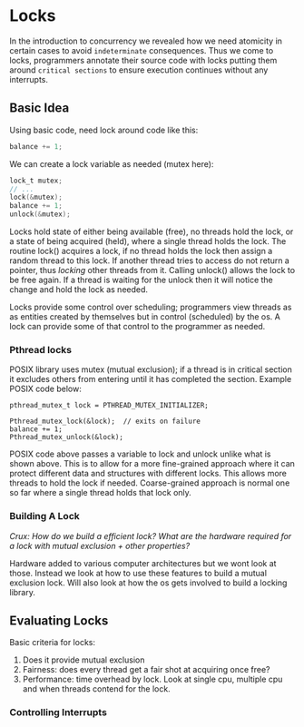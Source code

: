 # Locks

In the introduction to concurrency we revealed how we need atomicity in certain
cases to avoid `indeterminate` consequences. Thus we come to locks, programmers
annotate their source code with locks putting them around `critical sections`
to ensure execution continues without any interrupts.

## Basic Idea

Using basic code, need lock around code like this:
```C
balance += 1;
```

We can create a lock variable as needed (mutex here):
```C
lock_t mutex;
// ...
lock(&mutex);
balance += 1;
unlock(&mutex);
```

Locks hold state of either being available (free), no threads hold the lock, or
a state of being acquired (held), where a single thread holds the lock. The
routine lock() acquires a lock, if no thread holds the lock then assign a 
random thread to this lock. If another thread tries to access do not return
a pointer, thus *locking* other threads from it. Calling unlock() allows the
lock to be free again. If a thread is waiting for the unlock then it will 
notice the change and hold the lock as needed.

Locks provide some control over scheduling; programmers view threads as as
entities created by themselves but in control (scheduled) by the os. A lock
can provide some of that control to the programmer as needed. 

### Pthread locks

POSIX library uses mutex (mutual exclusion); if a thread is in critical section
it excludes others from entering until it has completed the section. Example
POSIX code below:

```
pthread_mutex_t lock = PTHREAD_MUTEX_INITIALIZER;

Pthread_mutex_lock(&lock);	// exits on failure
balance += 1;
Pthread_mutex_unlock(&lock);
```

POSIX code above passes a variable to lock and unlock unlike what is shown
above. This is to allow for a more fine-grained approach where it can protect
different data and structures with different locks. This allows more threads
to hold the lock if needed. Coarse-grained approach is normal one so far where
a single thread holds that lock only.

### Building A Lock

*Crux: How do we build a efficient lock? What are the hardware required for a
lock with mutual exclusion + other properties?*

Hardware added to various computer architectures but we wont look at those.
Instead we look at how to use these features to build a mutual exclusion lock.
Will also look at how the os gets involved to build a locking library.

## Evaluating Locks

Basic criteria for locks:
1. Does it provide mutual exclusion
1. Fairness: does every thread get a fair shot at acquiring once free?
1. Performance: time overhead by lock. Look at single cpu, multiple cpu and
   when threads contend for the lock. 

### Controlling Interrupts
